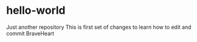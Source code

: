 # hello-world
Just another repository
This is first set of changes to learn how to edit and commit
BraveHeart
